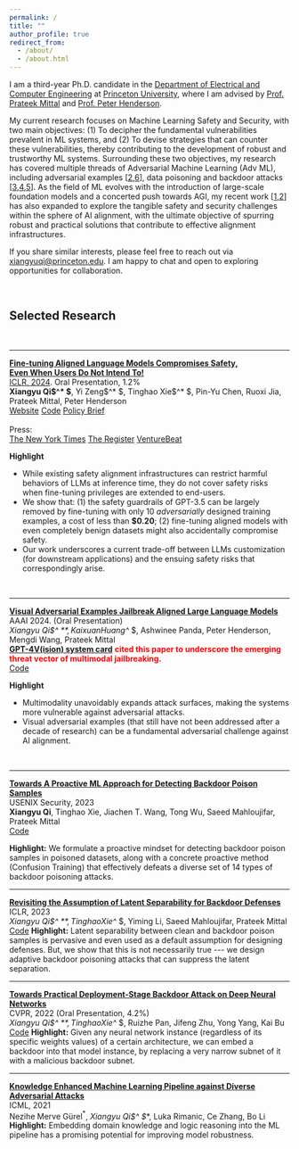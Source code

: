 ```yaml
---
permalink: /
title: ""
author_profile: true
redirect_from: 
  - /about/
  - /about.html
---
```




I am a third-year Ph.D. candidate in the [Department of Electrical and Computer Engineering](https://ece.princeton.edu) at [Princeton University](https://www.princeton.edu/), where I am advised by [Prof. Prateek Mittal](https://www.princeton.edu/~pmittal/index.html) and [Prof. Peter Henderson](https://www.peterhenderson.co/). 

My current research focuses on Machine Learning Safety and Security, with two main objectives: (1) To decipher the fundamental vulnerabilities prevalent in ML systems, and (2) To devise strategies that can counter these vulnerabilities, thereby contributing to the development of robust and trustworthy ML systems. Surrounding these two objectives, my research has covered multiple threads of Adversarial Machine Learning (Adv ML), including adversarial examples [[2](https://arxiv.org/abs/2306.13213),[6](https://arxiv.org/abs/2106.06235)], data poisoning and backdoor attacks [[3](https://www.usenix.org/conference/usenixsecurity23/presentation/qi),[4](https://openreview.net/forum?id=_wSHsgrVali),[5](https://arxiv.org/abs/2111.12965)]. As the field of ML evolves with the introduction of large-scale foundation models and a concerted push towards AGI, my recent work [[1](https://arxiv.org/abs/2310.03693),[2](https://arxiv.org/abs/2306.13213)] has also expanded to explore the tangible safety and security challenges within the sphere of AI alignment, with the ultimate objective of spurring robust and practical solutions that contribute to effective alignment infrastructures.

If you share similar interests, please feel free to reach out via [xiangyuqi@princeton.edu](). I am happy to chat and open to exploring opportunities for collaboration.

<br>



## Selected Research

<br>

-----------



<div class="paper-title">
  <a href="https://arxiv.org/abs/2310.03693"><strong>Fine-tuning Aligned Language Models Compromises Safety,<br>Even When Users Do Not Intend To!</strong></a>
</div>
<div class="paper-subtitle">
  <a class="location-icon" href="https://iclr.cc/Conferences/2024">ICLR, 2024</a>. <span class="lightning-icon highlight-oral">Oral Presentation, 1.2%</span><br>
</div>
<strong class="highlight-name">Xiangyu Qi$^* $</strong>, Yi Zeng$^* $, Tinghao Xie$^* $, Pin-Yu Chen, Ruoxi Jia, Prateek Mittal, Peter Henderson


<div class="btn-container">
  <a class="btn" href="https://llm-tuning-safety.github.io/">Website</a>
  <a class="btn" href="https://github.com/LLM-Tuning-Safety/LLMs-Finetuning-Safety">Code</a>
  <a class="btn" href="https://hai.stanford.edu/policy-brief-safety-risks-customizing-foundation-models-fine-tuning">Policy Brief</a>
</div>
<br>
Press: 
<div class="btn-container">
  <a class="btn" href="https://www.nytimes.com/2023/10/19/technology/guardrails-artificial-intelligence-open-source.html">The New York Times</a> 
  <a class="btn" href="https://www.theregister.com/2023/10/12/chatbot_defenses_dissolve/">The Register</a> 
  <a class="btn" href="https://venturebeat.com/ai/uh-oh-fine-tuning-llms-compromises-their-safety-study-finds/">VentureBeat</a>
</div>

**Highlight**

  * While existing safety alignment infrastructures can restrict harmful behaviors of LLMs at inference time, they do not cover safety risks when fine-tuning privileges are extended to end-users. 
  * We show that: (1) the safety guardrails of GPT-3.5 can be largely removed by fine-tuning with only 10 *adversarially* designed training examples, a cost of less than **$0.20**; (2) fine-tuning aligned models with even completely benign datasets might also accidentally compromise safety.
  * Our work underscores a current trade-off between LLMs customization (for downstream applications) and the ensuing safety risks that correspondingly arise.

  <br>

  -------------

  

**[Visual Adversarial Examples Jailbreak Aligned Large Language Models](https://arxiv.org/abs/2306.13213)**<br>
AAAI 2024. (Oral Presentation)<br>
**Xiangyu Qi$^* $**, Kaixuan Huang$^* $, Ashwinee Panda, Peter Henderson, Mengdi Wang, Prateek Mittal<br>
**[GPT-4V(ision) system card](https://openai.com/research/gpt-4v-system-card)** <font color="red"><b>cited this paper to underscore the emerging threat vector of multimodal jailbreaking.</b></font> <br>
<a class="btn" href="https://github.com/Unispac/Visual-Adversarial-Examples-Jailbreak-Large-Language-Models">Code</a>

  **Highlight**

  - Multimodality unavoidably expands attack surfaces, making the systems more vulnerable against adversarial attacks. 
  - Visual adversarial examples (that still have not been addressed after a decade of research) can be a fundamental adversarial challenge against AI alignment.

  <br>

  -------------------

  

**[Towards A Proactive ML Approach for Detecting Backdoor Poison Samples](https://www.usenix.org/conference/usenixsecurity23/presentation/qi)**<br>
USENIX Security, 2023<br>
**Xiangyu Qi**, Tinghao Xie, Jiachen T. Wang, Tong Wu, Saeed Mahloujifar, Prateek Mittal<br>
<a class="btn" href="https://github.com/Unispac/Fight-Poison-With-Poison">Code</a>

**Highlight:** We formulate a proactive mindset for detecting backdoor poison samples in poisoned datasets, along with a concrete proactive method (Confusion Training) that effectively defeats a diverse set of 14 types of backdoor poisoning attacks.
<br>

  ------------

**[Revisiting the Assumption of Latent Separability for Backdoor Defenses](https://openreview.net/forum?id=_wSHsgrVali)**<br>
ICLR, 2023<br>
**Xiangyu Qi$^* $**, Tinghao Xie$^* $, Yiming Li, Saeed Mahloujifar, Prateek Mittal<br>
<a class="btn" href="https://github.com/Unispac/Circumventing-Backdoor-Defenses">Code</a>
**Highlight:** Latent separability between clean and backdoor poison samples is pervasive and even used as a default assumption for designing defenses. But, we show that this is not necessarily true --- we design adaptive backdoor poisoning attacks that can suppress the latent separation.
<br>

  ---------

  
**[Towards Practical Deployment-Stage Backdoor Attack on Deep Neural Networks](https://arxiv.org/abs/2111.12965)**<br>
CVPR, 2022 (Oral Presentation, 4.2%)<br>
**Xiangyu Qi$^* $**, Tinghao Xie$^* $, Ruizhe Pan, Jifeng Zhu, Yong Yang, Kai Bu<br>
<a class="btn" href="https://github.com/Unispac/Subnet-Replacement-Attack">Code</a>
**Highlight:** Given any neural network instance (regardless of its specific weights values) of a certain architecture, we can embed a backdoor into that model instance, by replacing a very narrow subnet of it with a malicious backdoor subnet.
<br>

  ---------

  

**[Knowledge Enhanced Machine Learning Pipeline against Diverse Adversarial Attacks](https://arxiv.org/abs/2106.06235)**<br>
ICML, 2021<br>
Nezihe Merve Gürel$^*$, **Xiangyu Qi$^* $**, Luka Rimanic, Ce Zhang, Bo Li<br>
**Highlight:** Embedding domain knowledge and logic reasoning into the ML pipeline has a promising potential for improving model robustness.

